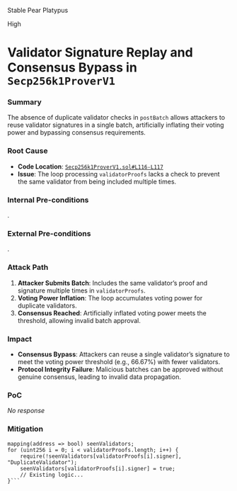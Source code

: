 Stable Pear Platypus

High

# Validator Signature Replay and Consensus Bypass in `Secp256k1ProverV1`

### Summary

The absence of duplicate validator checks in `postBatch` allows attackers to reuse validator signatures in a single batch, artificially inflating their voting power and bypassing consensus requirements.

### Root Cause

- **Code Location**: [`Secp256k1ProverV1.sol#L116-L117`](https://github.com/sherlock-audit/2024-12-seda-protocol/blob/main/seda-provers/contracts/provers/Secp256k1ProverV1.sol#L116-L117)  
- **Issue**: The loop processing `validatorProofs` lacks a check to prevent the same validator from being included multiple times.  


### Internal Pre-conditions

.

### External Pre-conditions

.

### Attack Path

1. **Attacker Submits Batch**: Includes the same validator’s proof and signature multiple times in `validatorProofs`.  
2. **Voting Power Inflation**: The loop accumulates voting power for duplicate validators.  
3. **Consensus Reached**: Artificially inflated voting power meets the threshold, allowing invalid batch approval.  

### Impact

- **Consensus Bypass**: Attackers can reuse a single validator’s signature to meet the voting power threshold (e.g., 66.67%) with fewer validators.  
- **Protocol Integrity Failure**: Malicious batches can be approved without genuine consensus, leading to invalid data propagation. 

### PoC

_No response_

### Mitigation

```solidity
mapping(address => bool) seenValidators;
for (uint256 i = 0; i < validatorProofs.length; i++) {
    require(!seenValidators[validatorProofs[i].signer], "DuplicateValidator");
    seenValidators[validatorProofs[i].signer] = true;
    // Existing logic...
}```